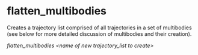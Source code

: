 <h1>flatten_multibodies</h1>

Creates a trajectory list comprised of all trajectories in a set of multibodies (see below for more detailed discussion of multibodies and their creation).

_flatten\_multibodies <name of new trajectory\_list to create> <name of multibody_list from which trajectories will be generated>_
